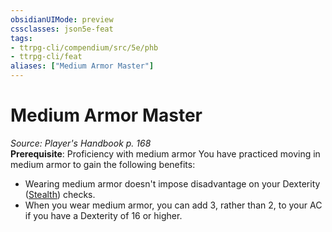 ```yaml
---
obsidianUIMode: preview
cssclasses: json5e-feat
tags:
- ttrpg-cli/compendium/src/5e/phb
- ttrpg-cli/feat
aliases: ["Medium Armor Master"]
---
```

# Medium Armor Master
*Source: Player's Handbook p. 168*  
**Prerequisite**: Proficiency with medium armor
You have practiced moving in medium armor to gain the following benefits:

- Wearing medium armor doesn't impose disadvantage on your Dexterity ([Stealth](3-Mechanics/CLI/rules/skills.md#Stealth)) checks.  
- When you wear medium armor, you can add 3, rather than 2, to your AC if you have a Dexterity of 16 or higher.